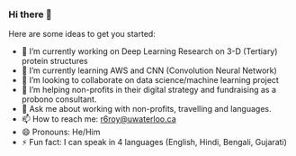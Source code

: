 ### Hi there 👋

Here are some ideas to get you started:

- 🔭 I’m currently working on Deep Learning Research on 3-D (Tertiary) protein structures
- 🌱 I’m currently learning AWS and CNN (Convolution Neural Network)
- 👯 I’m looking to collaborate on data science/machine learning project
- 🤔 I’m helping non-profits in their digital strategy and fundraising as a probono consultant.
- 💬 Ask me about working with non-profits, travelling and languages. 
- 📫 How to reach me: r6roy@uwaterloo.ca
- 😄 Pronouns: He/Him
- ⚡ Fun fact: I can speak in 4 languages (English, Hindi, Bengali, Gujarati)
